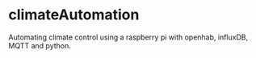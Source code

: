 # climateAutomation
Automating climate control using a raspberry pi with openhab, influxDB, MQTT and python.
